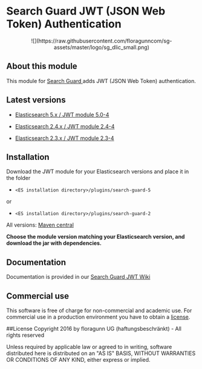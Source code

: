 # Search Guard JWT (JSON Web Token) Authentication

<p align="center">
![](https://raw.githubusercontent.com/floragunncom/sg-assets/master/logo/sg_dlic_small.png) 

## About this module
This module for [Search Guard ](https://github.com/floragunncom/search-guard) adds JWT (JSON Web Token) authentication.

## Latest versions

* [Elasticsearch 5.x / JWT module 5.0-4](http://search.maven.org/remotecontent?filepath=com/floragunn/dlic-search-guard-auth-http-jwt/5.0-4/dlic-search-guard-auth-http-jwt-5.0-4-jar-with-dependencies.jar)

* [Elasticsearch 2.4.x / JWT module 2.4-4](http://search.maven.org/remotecontent?filepath=com/floragunn/dlic-search-guard-auth-http-jwt/2.4-4/dlic-search-guard-auth-http-jwt-2.4-4-jar-with-dependencies.jar)

* [Elasticsearch 2.3.x / JWT module 2.3-4](http://search.maven.org/remotecontent?filepath=com/floragunn/dlic-search-guard-auth-http-jwt/2.3-4/dlic-search-guard-auth-http-jwt-2.3-4-jar-with-dependencies.jar)

## Installation

Download the JWT module for your Elasticsearch versions and place it in the folder

* `<ES installation directory>/plugins/search-guard-5`

or

* `<ES installation directory>/plugins/search-guard-2`

All versions:
[Maven central](http://search.maven.org/#search%7Cgav%7C1%7Cg%3A%22com.floragunn%22%20AND%20a%3A%22dlic-search-guard-auth-http-jwt%22)

**Choose the module version matching your Elasticsearch version, and download the jar with dependencies.**

## Documentation
Documentation is provided in our [Search Guard JWT Wiki](https://github.com/floragunncom/search-guard-authbackend-jwt/wiki)

## Commercial use
This software is free of charge for non-commercial and academic use. For commercial use in a production environment you have to obtain a [license](https://floragunn.com/searchguard/searchguard-license-support/). 

##License
Copyright 2016 by floragunn UG (haftungsbeschränkt) - All rights reserved 

Unless required by applicable law or agreed to in writing, software
distributed here is distributed on an "AS IS" BASIS,
WITHOUT WARRANTIES OR CONDITIONS OF ANY KIND, either express or implied.
